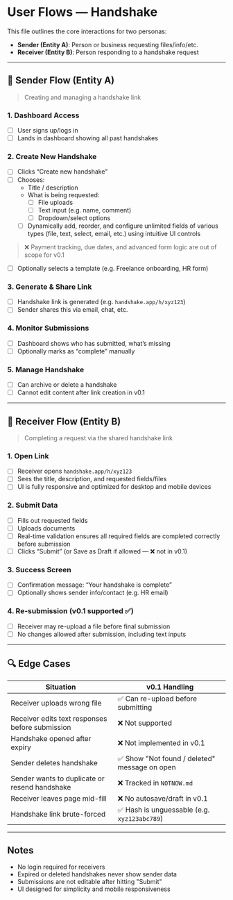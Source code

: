 # User Flows — Handshake

This file outlines the core interactions for two personas:

* **Sender (Entity A)**: Person or business requesting files/info/etc.  
* **Receiver (Entity B)**: Person responding to a handshake request

---

## 👤 Sender Flow (Entity A)

> Creating and managing a handshake link

### 1. Dashboard Access

* [ ] User signs up/logs in  
* [ ] Lands in dashboard showing all past handshakes

### 2. Create New Handshake

* [ ] Clicks “Create new handshake”  
* [ ] Chooses:  
  * Title / description  
  * What is being requested:  
    * [ ] File uploads  
    * [ ] Text input (e.g. name, comment)  
    * [ ] Dropdown/select options  
  * [ ] Dynamically add, reorder, and configure unlimited fields of various types (file, text, select, email, etc.) using intuitive UI controls

> ❌ Payment tracking, due dates, and advanced form logic are out of scope for v0.1

* [ ] Optionally selects a template (e.g. Freelance onboarding, HR form)

### 3. Generate & Share Link

* [ ] Handshake link is generated (e.g. `handshake.app/h/xyz123`)  
* [ ] Sender shares this via email, chat, etc.

### 4. Monitor Submissions

* [ ] Dashboard shows who has submitted, what’s missing  
* [ ] Optionally marks as “complete” manually

### 5. Manage Handshake

* [ ] Can archive or delete a handshake  
* [ ] Cannot edit content after link creation in v0.1

---

## 👥 Receiver Flow (Entity B)

> Completing a request via the shared handshake link

### 1. Open Link

* [ ] Receiver opens `handshake.app/h/xyz123`  
* [ ] Sees the title, description, and requested fields/files  
* [ ] UI is fully responsive and optimized for desktop and mobile devices

### 2. Submit Data

* [ ] Fills out requested fields  
* [ ] Uploads documents  
* [ ] Real-time validation ensures all required fields are completed correctly before submission  
* [ ] Clicks “Submit” (or Save as Draft if allowed — ❌ not in v0.1)

### 3. Success Screen

* [ ] Confirmation message: “Your handshake is complete”  
* [ ] Optionally shows sender info/contact (e.g. HR email)

### 4. Re-submission (v0.1 supported ✅)

* [ ] Receiver may re-upload a file before final submission  
* [ ] No changes allowed after submission, including text inputs

---

## 🔍 Edge Cases

| Situation                                     | v0.1 Handling                                |
| --------------------------------------------- | -------------------------------------------- |
| Receiver uploads wrong file                   | ✅ Can re-upload before submitting            |
| Receiver edits text responses before submission | ❌ Not supported                            |
| Handshake opened after expiry                 | ❌ Not implemented in v0.1                    |
| Sender deletes handshake                      | ✅ Show "Not found / deleted" message on open |
| Sender wants to duplicate or resend handshake | ❌ Tracked in `NOTNOW.md`                     |
| Receiver leaves page mid-fill                 | ❌ No autosave/draft in v0.1                  |
| Handshake link brute-forced                   | ✅ Hash is unguessable (e.g. `xyz123abc789`)  |

---

## Notes

* No login required for receivers  
* Expired or deleted handshakes never show sender data  
* Submissions are not editable after hitting "Submit"  
* UI designed for simplicity and mobile responsiveness  
